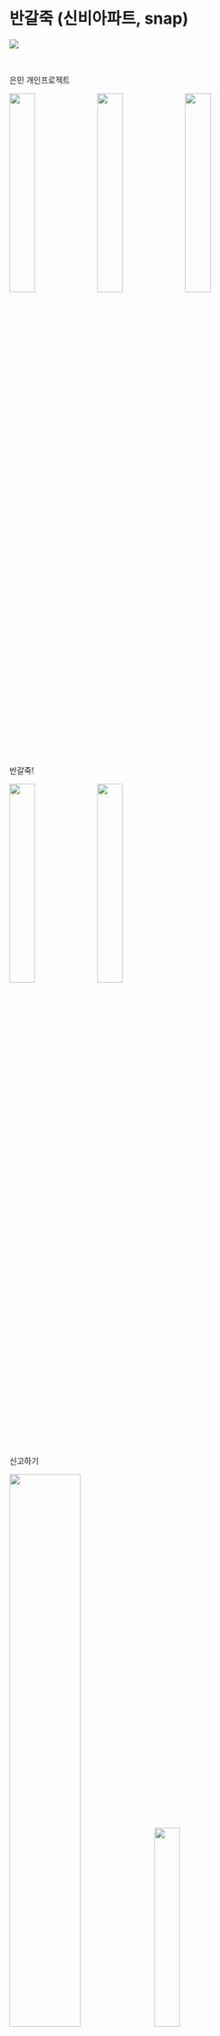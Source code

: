 # 반갈죽 (신비아파트, snap)
<img src="https://user-images.githubusercontent.com/63971484/102992355-69405c00-455e-11eb-950c-d1d4fe7194bf.png"></img>

​

은민 개인프로젝트

<img width=30% src="https://user-images.githubusercontent.com/63971484/102992605-e075f000-455e-11eb-8826-7abfe2f07f9b.png"></img>
<img width=30% src="https://user-images.githubusercontent.com/63971484/102992638-ef5ca280-455e-11eb-8e4b-19067ab04332.png"></img>
<img width=30% src="https://user-images.githubusercontent.com/63971484/102992669-fb486480-455e-11eb-9861-c1e7615fe015.png"></img>

반갈죽!

<img width=30% src="https://user-images.githubusercontent.com/63971484/102992780-39458880-455f-11eb-84f4-55affc02cb82.png"></img>
<img width=30% src="https://user-images.githubusercontent.com/63971484/102992804-495d6800-455f-11eb-958d-5fce56a73165.png"></img>

신고하기

<img width=50% src="https://user-images.githubusercontent.com/63971484/102992878-7dd12400-455f-11eb-944a-970e9d0d64ac.png"></img>
<img width=30% src="https://user-images.githubusercontent.com/63971484/102992908-8de90380-455f-11eb-8eb2-571035eafd7c.png"></img>

범인은 이 안에 있어!

<img src="https://user-images.githubusercontent.com/63971484/102993003-b96bee00-455f-11eb-896a-5acc74144213.png"></img>


